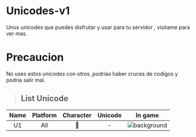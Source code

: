 
# Unicodes-v1
Unos unicodes que puedes disfrutar y usar para tu servidor , visitame para ver mas.
# Precaucion
No uses estos unicodes con otros ,podrias haber cruces de codigos y podria salir mal.
> <h2>List Unicode</h2>
 
|               Name               |   Platform   | Character | Unicode |                     In game                    |
|:--------------------------------:|:------------:|:---------:|:-------:|:----------------------------------------------:|
|             U1                   |     All      |          |  -      |![background](https://github.com/vNozell/Unicodes-v1/assets/142453410/f13ffe54-fd16-48ed-ac89-f7124f6c26b0)



